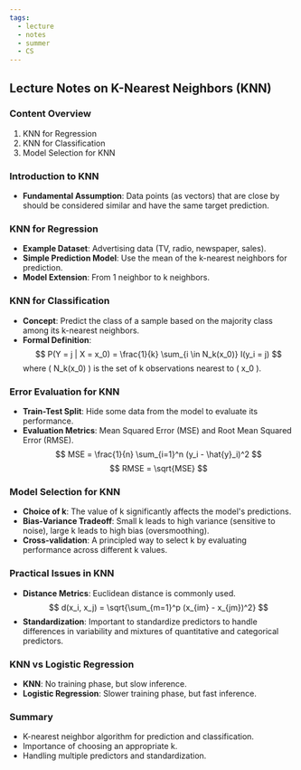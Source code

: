 ```yaml
---
tags:
  - lecture
  - notes
  - summer
  - CS
---
```

## Lecture Notes on K-Nearest Neighbors (KNN)

### Content Overview
1. KNN for Regression
2. KNN for Classification
3. Model Selection for KNN

### Introduction to KNN
- **Fundamental Assumption**: Data points (as vectors) that are close by should be considered similar and have the same target prediction.

### KNN for Regression
- **Example Dataset**: Advertising data (TV, radio, newspaper, sales).
- **Simple Prediction Model**: Use the mean of the k-nearest neighbors for prediction.
- **Model Extension**: From 1 neighbor to k neighbors.

### KNN for Classification
- **Concept**: Predict the class of a sample based on the majority class among its k-nearest neighbors.
- **Formal Definition**:
  $$
  P(Y = j | X = x_0) = \frac{1}{k} \sum_{i \in N_k(x_0)} I(y_i = j)
  $$
  where \( N_k(x_0) \) is the set of k observations nearest to \( x_0 \).

### Error Evaluation for KNN
- **Train-Test Split**: Hide some data from the model to evaluate its performance.
- **Evaluation Metrics**: Mean Squared Error (MSE) and Root Mean Squared Error (RMSE).
  $$
  MSE = \frac{1}{n} \sum_{i=1}^n (y_i - \hat{y}_i)^2
  $$
  $$
  RMSE = \sqrt{MSE}
  $$

### Model Selection for KNN
- **Choice of k**: The value of k significantly affects the model's predictions.
- **Bias-Variance Tradeoff**: Small k leads to high variance (sensitive to noise), large k leads to high bias (oversmoothing).
- **Cross-validation**: A principled way to select k by evaluating performance across different k values.

### Practical Issues in KNN
- **Distance Metrics**: Euclidean distance is commonly used.
  $$
  d(x_i, x_j) = \sqrt{\sum_{m=1}^p (x_{im} - x_{jm})^2}
  $$
- **Standardization**: Important to standardize predictors to handle differences in variability and mixtures of quantitative and categorical predictors.

### KNN vs Logistic Regression
- **KNN**: No training phase, but slow inference.
- **Logistic Regression**: Slower training phase, but fast inference.

### Summary
- K-nearest neighbor algorithm for prediction and classification.
- Importance of choosing an appropriate k.
- Handling multiple predictors and standardization.